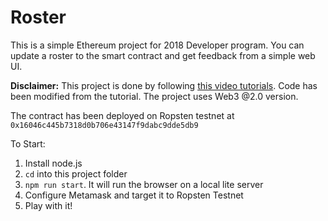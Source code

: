 # Roster

This is a simple Ethereum project for 2018 Developer program. You can update a roster to the smart contract and get feedback from a simple web UI.

**Disclaimer:** This project is done by following [this video tutorials](https://www.youtube.com/watch?v=QdG9xsOolJ4&list=PL0lNJEnwfVVMuX2Ds19Wj_7Mcze3FDJr3&index=3). Code has been modified from the tutorial. The project uses Web3 @2.0 version.

The contract has been deployed on Ropsten testnet at ```0x16046c445b7318d0b706e43147f9dabc9dde5db9```

To Start:
1. Install node.js
2. ```cd``` into this project folder
3. ```npm run start```. It will run the browser on a local lite server
4. Configure Metamask and target it to Ropsten Testnet
5. Play with it!
